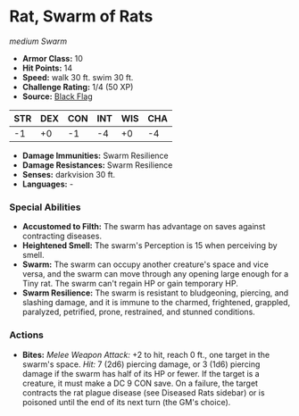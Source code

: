 # Rat, Swarm of Rats

*medium* *Swarm*

- **Armor Class:** 10
- **Hit Points:** 14 
- **Speed:** walk 30 ft. swim 30 ft.
- **Challenge Rating:** 1/4 (50 XP)
- **Source:** [Black Flag](https://koboldpress.com/kpstore/product/tovrpg-pg-mv/)

| STR | DEX | CON | INT | WIS | CHA |
| --- | --- | --- | --- | --- | --- |
| -1 | +0 | -1 | -4 | +0 | -4 |

- **Damage Immunities:** Swarm Resilience
- **Damage Resistances:** Swarm Resilience
- **Senses:** darkvision 30 ft.
- **Languages:** -

### Special Abilities

- **Accustomed to Filth:** The swarm has advantage on saves against contracting diseases.
- **Heightened Smell:** The swarm's Perception is 15 when perceiving by smell.
- **Swarm:** The swarm can occupy another creature's space and vice versa, and the swarm can move through any opening large enough for a Tiny rat. The swarm can't regain HP or gain temporary HP.
- **Swarm Resilience:** The swarm is resistant to bludgeoning, piercing, and slashing damage, and it is immune to the charmed, frightened, grappled, paralyzed, petrified, prone, restrained, and stunned conditions.

### Actions

- **Bites:** _Melee Weapon Attack:_ +2 to hit, reach 0 ft., one target in the swarm's space. _Hit:_ 7 (2d6) piercing damage, or 3 (1d6) piercing damage if the swarm has half of its HP or fewer. If the target is a creature, it must make a DC 9 CON save. On a failure, the target contracts the rat plague disease (see Diseased Rats sidebar) or is poisoned until the end of its next turn (the GM's choice).
